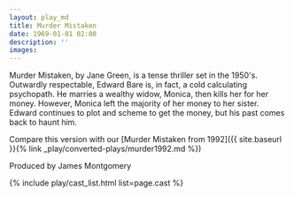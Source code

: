 ```yaml
---
layout: play_md
title: Murder Mistaken
date: 1969-01-01 02:00
description: ''
images:
---
```


Murder Mistaken, by Jane Green, is a tense thriller set in the 1950's. Outwardly respectable, Edward Bare is, in fact, a cold calculating psychopath. He marries a wealthy widow, Monica, then kills her for her money. However, Monica left the majority of her money to her sister. Edward continues to plot and scheme to get the money, but his past comes back to haunt him.

Compare this version with our [Murder Mistaken from 1992]({{ site.baseurl }}{% link _play/converted-plays/murder1992.md %}) 

Produced by James Montgomery

{% include play/cast_list.html list=page.cast %}
